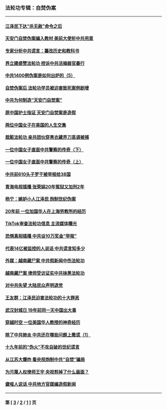 ### 法轮功专辑：自焚伪案
---
#### [江泽民下达“杀无赦”命令之后](../../pages/nf5562/n13878084.md?12250430) 
#### [天安门自焚伪案编入教材 美前大使析中共用意](../../pages/nf5562/n13791932.md?12250430) 
#### [专家分析中共谎言：纂改历史和教科书](../../pages/nf5562/n13781542.md?12250430) 
#### [界立建盛赞法轮功 控诉中共活摘器官暴行](../../pages/nf5562/n13781971.md?12250430) 
#### [中共1400例伪案是如何出炉的（5）](../../pages/nf5562/n13226831.md?12250430) 
#### [自焚伪案后 法轮功学员被迫害致死案例剧增](../../pages/nf5562/n13190600.md?12250430) 
#### [中共为何制造“天安门自焚案”](../../pages/nf5562/n13183270.md?12250430) 
#### [原中国护士指证 天安门自焚案是造假](../../pages/nf5562/n13172289.md?12250430) 
#### [两位中国女子在美国的人生交集](../../pages/nf5562/n13156138.md?12250430) 
#### [栽赃法轮功 亲共团伙穿黑衣藏界刀高调被捕](../../pages/nf5562/n13073780.md?12250430) 
#### [一位中国女子直面中共警察的传奇（下）](../../pages/nf5562/n12989706.md?12250430) 
#### [一位中国女子直面中共警察的传奇（上）](../../pages/nf5562/n12985072.md?12250430) 
#### [中共前610头子罗干被举报给38国](../../pages/nf5562/n12975419.md?12250430) 
#### [青海电视插播 张荣娟20年冤狱又加刑2年](../../pages/nf5562/n12738166.md?12250430) 
#### [杨宁：嫉妒小人江泽民 炮制世纪伪案](../../pages/nf5562/n12724108.md?12250430) 
#### [20年前 一位加国华人在上海劳教所的经历](../../pages/nf5562/n12707932.md?12250430) 
#### [TikTok审查法轮功信息 主流媒体曝光](../../pages/nf5562/n12362336.md?12250430) 
#### [恐惧真相插播 中共设10万奖金“举报”](../../pages/nf5562/n12306396.md?12250430) 
#### [代表14亿被监控的人说话 中共谎言知多少](../../pages/nf5562/n12297484.md?12250430) 
#### [外媒：越南藏尸案 中共假新闻中伤法轮功](../../pages/nf5562/n12264411.md?12250430) 
#### [越南藏尸案 律师受访证实中共抹黑法轮功](../../pages/nf5562/n12261878.md?12250430) 
#### [对中共失望 大陆民众声明退党](../../pages/nf5562/n12187315.md?12250430) 
#### [王友群：江泽民迫害法轮功的十大罪恶](../../pages/nf5562/n12169074.md?12250430) 
#### [武汉封城日 19年前同一天中国出大事](../../pages/nf5562/n12150901.md?12250430) 
#### [穿越时空  一位美国华人教授的神奇经历](../../pages/nf5562/n12097460.md?12250430) 
#### [除了中共肺炎 中共还在哪些问题上撒谎（1）](../../pages/nf5562/n11955770.md?12250430) 
#### [十九年前的“伪火”不攻自破的世纪谎言](../../pages/nf5562/n11813238.md?12250430) 
#### [从江苏大爆炸 看央视炮制中共“自焚”骗局](../../pages/nf5562/n11140275.md?12250430) 
#### [为污蔑人权律师王宇 央视剪掉了什么画面？](../../pages/nf5562/n11130142.md?12250430) 
#### [聋哑人说话 中共地方官媒编造假新闻](../../pages/nf5562/n11006067.md?12250430) 

---
#### 第 [ [3](./3.md?12250430) / [2](./2.md?12250430) / [1](./1.md?12250430) ] 页
